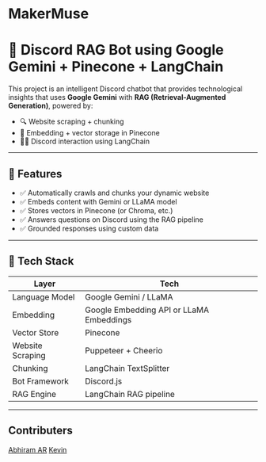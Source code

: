 # MakerMuse
# 🤖 Discord RAG Bot using Google Gemini + Pinecone + LangChain

This project is an intelligent Discord chatbot that provides technological insights that uses **Google Gemini** with **RAG (Retrieval-Augmented Generation)**, powered by:

- 🔍 Website scraping + chunking
- 🧠 Embedding + vector storage in Pinecone
- 🧑‍💬 Discord interaction using LangChain

---

## 🚀 Features

- ✅ Automatically crawls and chunks your dynamic website
- ✅ Embeds content with Gemini or LLaMA model
- ✅ Stores vectors in Pinecone (or Chroma, etc.)
- ✅ Answers questions on Discord using the RAG pipeline
- ✅ Grounded responses using custom data

---

## 🧩 Tech Stack

| Layer         | Tech                  |
|---------------|------------------------|
| Language Model| Google Gemini / LLaMA |
| Embedding     | Google Embedding API or LLaMA Embeddings |
| Vector Store  |       Pinecone         |
| Website Scraping | Puppeteer + Cheerio |
| Chunking      | LangChain TextSplitter |
| Bot Framework |       Discord.js       |
| RAG Engine    | LangChain RAG pipeline |

---

## Contributers
[Abhiram AR]()
[Kevin]()

